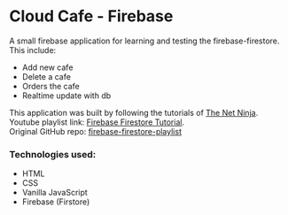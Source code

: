 # Cloud Cafe - Firebase
A small firebase application for learning and testing the firebase-firestore. This include: 

 - Add new cafe
 - Delete a cafe
 - Orders the cafe
 - Realtime update with db

This application was built by following the tutorials of [The Net Ninja](https://www.youtube.com/channel/UCW5YeuERMmlnqo4oq8vwUpg). <br>Youtube playlist link: [Firebase Firestore Tutorial](https://www.youtube.com/watch?v=4d-gIPGzmK4&list=PL4cUxeGkcC9itfjle0ji1xOZ2cjRGY_WB). <br>Original GitHub repo: [firebase-firestore-playlist](https://github.com/iamshaunjp/firebase-firestore-playlist)

### Technologies used:

 - HTML
 - CSS
 - Vanilla JavaScript
 - Firebase (Firstore)

